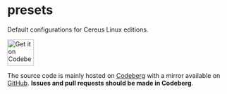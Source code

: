 # presets
Default configurations for Cereus Linux editions.

<a href="https://codeberg.org/cereus-linux/presets">
    <img alt="Get it on Codeberg" src="https://get-it-on.codeberg.org/get-it-on-white-on-black.png" height="60">
</a>

The source code is mainly hosted on [Codeberg](https://codeberg.org/cereus-linux/presets) with a mirror available on [GitHub](https://github.com/CereusLinuxProject/presets). **Issues and pull requests should be made in Codeberg**.